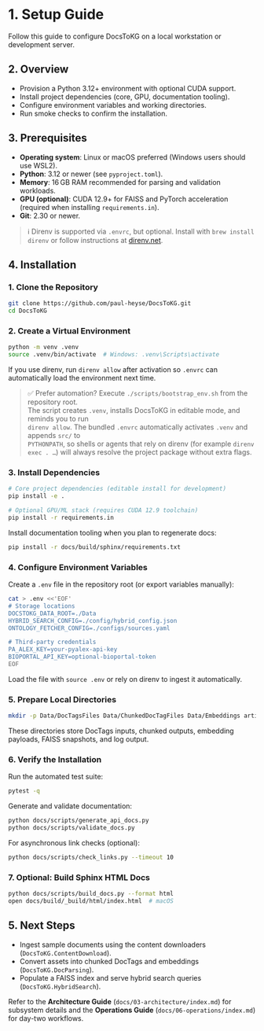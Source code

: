 # 1. Setup Guide

Follow this guide to configure DocsToKG on a local workstation or development server.

## 2. Overview

- Provision a Python 3.12+ environment with optional CUDA support.
- Install project dependencies (core, GPU, documentation tooling).
- Configure environment variables and working directories.
- Run smoke checks to confirm the installation.

## 3. Prerequisites

- **Operating system**: Linux or macOS preferred (Windows users should use WSL2).
- **Python**: 3.12 or newer (see `pyproject.toml`).
- **Memory**: 16 GB RAM recommended for parsing and validation workloads.
- **GPU (optional)**: CUDA 12.9+ for FAISS and PyTorch acceleration (required when installing `requirements.in`).
- **Git**: 2.30 or newer.

> ℹ️  Direnv is supported via `.envrc`, but optional. Install with `brew install direnv` or follow instructions at [direnv.net](https://direnv.net).

## 4. Installation

### 1. Clone the Repository

```bash
git clone https://github.com/paul-heyse/DocsToKG.git
cd DocsToKG
```

### 2. Create a Virtual Environment

```bash
python -m venv .venv
source .venv/bin/activate  # Windows: .venv\Scripts\activate
```

If you use direnv, run `direnv allow` after activation so `.envrc` can automatically load the environment next time.

> ✅ Prefer automation? Execute `./scripts/bootstrap_env.sh` from the repository root.  
> The script creates `.venv`, installs DocsToKG in editable mode, and reminds you to run  
> `direnv allow`. The bundled `.envrc` automatically activates `.venv` and appends `src/` to  
> `PYTHONPATH`, so shells or agents that rely on direnv (for example `direnv exec . …`) will always resolve the project package without extra flags.

### 3. Install Dependencies

```bash
# Core project dependencies (editable install for development)
pip install -e .

# Optional GPU/ML stack (requires CUDA 12.9 toolchain)
pip install -r requirements.in
```

Install documentation tooling when you plan to regenerate docs:

```bash
pip install -r docs/build/sphinx/requirements.txt
```

### 4. Configure Environment Variables

Create a `.env` file in the repository root (or export variables manually):

```bash
cat > .env <<'EOF'
# Storage locations
DOCSTOKG_DATA_ROOT=./Data
HYBRID_SEARCH_CONFIG=./config/hybrid_config.json
ONTOLOGY_FETCHER_CONFIG=./configs/sources.yaml

# Third-party credentials
PA_ALEX_KEY=your-pyalex-api-key
BIOPORTAL_API_KEY=optional-bioportal-token
EOF
```

Load the file with `source .env` or rely on direnv to ingest it automatically.

### 5. Prepare Local Directories

```bash
mkdir -p Data/DocTagsFiles Data/ChunkedDocTagFiles Data/Embeddings artifacts logs
```

These directories store DocTags inputs, chunked outputs, embedding payloads, FAISS snapshots, and log output.

### 6. Verify the Installation

Run the automated test suite:

```bash
pytest -q
```

Generate and validate documentation:

```bash
python docs/scripts/generate_api_docs.py
python docs/scripts/validate_docs.py
```

For asynchronous link checks (optional):

```bash
python docs/scripts/check_links.py --timeout 10
```

### 7. Optional: Build Sphinx HTML Docs

```bash
python docs/scripts/build_docs.py --format html
open docs/build/_build/html/index.html  # macOS
```

## 5. Next Steps

- Ingest sample documents using the content downloaders (`DocsToKG.ContentDownload`).
- Convert assets into chunked DocTags and embeddings (`DocsToKG.DocParsing`).
- Populate a FAISS index and serve hybrid search queries (`DocsToKG.HybridSearch`).

Refer to the **Architecture Guide** (`docs/03-architecture/index.md`) for subsystem details and the **Operations Guide** (`docs/06-operations/index.md`) for day-two workflows.
